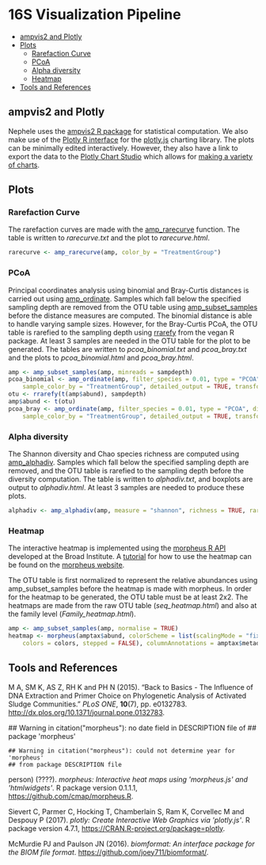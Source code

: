16S Visualization Pipeline
================

-   [ampvis2 and Plotly](#ampvis2-and-plotly)
-   [Plots](#plots)
    -   [Rarefaction Curve](#rarefaction-curve)
    -   [PCoA](#pcoa)
    -   [Alpha diversity](#alpha-diversity)
    -   [Heatmap](#heatmap)
-   [Tools and References](#tools-and-references)

ampvis2 and Plotly
------------------

Nephele uses the [ampvis2 R package](https://madsalbertsen.github.io/ampvis2/) for statistical computation. We also make use of the [Plotly R interface](https://plot.ly/r/) for the [plotly.js](https://plot.ly) charting library. The plots can be minimally edited interactively. However, they also have a link to export the data to the [Plotly Chart Studio](https://plot.ly/online-chart-maker/) which allows for [making a variety of charts](https://help.plot.ly/tutorials/).

Plots
-----

### Rarefaction Curve

The rarefaction curves are made with the [amp\_rarecurve](https://madsalbertsen.github.io/ampvis2/reference/amp_rarecurve.html) function. The table is written to *rarecurve.txt* and the plot to *rarecurve.html*.

``` r
rarecurve <- amp_rarecurve(amp, color_by = "TreatmentGroup")
```

### PCoA

Principal coordinates analysis using binomial and Bray-Curtis distances is carried out using [amp\_ordinate](https://madsalbertsen.github.io/ampvis2/reference/amp_ordinate.html). Samples which fall below the specified sampling depth are removed from the OTU table using [amp\_subset\_samples](https://madsalbertsen.github.io/ampvis2/reference/amp_subset_samples.html) before the distance measures are computed. The binomial distance is able to handle varying sample sizes. However, for the Bray-Curtis PCoA, the OTU table is rarefied to the sampling depth using [rrarefy](https://www.rdocumentation.org/packages/vegan/versions/2.4-2/topics/rarefy) from the vegan R package. At least 3 samples are needed in the OTU table for the plot to be generated. The tables are written to *pcoa\_binomial.txt* and *pcoa\_bray.txt* and the plots to *pcoa\_binomial.html* and *pcoa\_bray.html*.

``` r
amp <- amp_subset_samples(amp, minreads = sampdepth)
pcoa_binomial <- amp_ordinate(amp, filter_species = 0.01, type = "PCOA", distmeasure = "binomial", 
    sample_color_by = "TreatmentGroup", detailed_output = TRUE, transform = "none")
otu <- rrarefy(t(amp$abund), sampdepth)
amp$abund <- t(otu)
pcoa_bray <- amp_ordinate(amp, filter_species = 0.01, type = "PCOA", distmeasure = "bray", 
    sample_color_by = "TreatmentGroup", detailed_output = TRUE, transform = "none")
```

### Alpha diversity

The Shannon diversity and Chao species richness are computed using [amp\_alphadiv](https://madsalbertsen.github.io/ampvis2/reference/amp_alphadiv.html). Samples which fall below the specified sampling depth are removed, and the OTU table is rarefied to the sampling depth before the diversity computation. The table is written to *alphadiv.txt*, and boxplots are output to *alphadiv.html*. At least 3 samples are needed to produce these plots.

``` r
alphadiv <- amp_alphadiv(amp, measure = "shannon", richness = TRUE, rarefy = sampdepth)
```

### Heatmap

The interactive heatmap is implemented using the [morpheus R API](https://github.com/cmap/morpheus.R) developed at the Broad Institute. A [tutorial](https://software.broadinstitute.org/morpheus/tutorial.html) for how to use the heatmap can be found on the [morpheus website](https://software.broadinstitute.org/morpheus/).

The OTU table is first normalized to represent the relative abundances using amp\_subset\_samples before the heatmap is made with morpheus. In order for the heatmap to be generated, the OTU table must be at least 2x2. The heatmaps are made from the raw OTU table (*seq\_heatmap.html*) and also at the family level (*Family\_heatmap.html*).

``` r
amp <- amp_subset_samples(amp, normalise = TRUE)
heatmap <- morpheus(amptax$abund, colorScheme = list(scalingMode = "fixed", values = values, 
    colors = colors, stepped = FALSE), columnAnnotations = amptax$metadata[, tg:desc])
```

Tools and References
--------------------

<p>
M A, SM K, AS Z, RH K and PH N (2015). “Back to Basics - The Influence of DNA Extraction and Primer Choice on Phylogenetic Analysis of Activated Sludge Communities.” <em>PLoS ONE</em>, <b>10</b>(7), pp. e0132783. <a href="http://dx.plos.org/10.1371/journal.pone.0132783">http://dx.plos.org/10.1371/journal.pone.0132783</a>.
</p>
    ## Warning in citation("morpheus"): no date field in DESCRIPTION file of
    ## package 'morpheus'

    ## Warning in citation("morpheus"): could not determine year for 'morpheus'
    ## from package DESCRIPTION file

<p>
person) (????). <em>morpheus: Interactive heat maps using 'morpheus.js' and 'htmlwidgets'</em>. R package version 0.1.1.1, <a href="https://github.com/cmap/morpheus.R">https://github.com/cmap/morpheus.R</a>.
</p>
<p>
Sievert C, Parmer C, Hocking T, Chamberlain S, Ram K, Corvellec M and Despouy P (2017). <em>plotly: Create Interactive Web Graphics via 'plotly.js'</em>. R package version 4.7.1, <a href="https://CRAN.R-project.org/package=plotly">https://CRAN.R-project.org/package=plotly</a>.
</p>
<p>
McMurdie PJ and Paulson JN (2016). <em>biomformat: An interface package for the BIOM file format</em>. <a href="https://github.com/joey711/biomformat/">https://github.com/joey711/biomformat/</a>.
</p>
